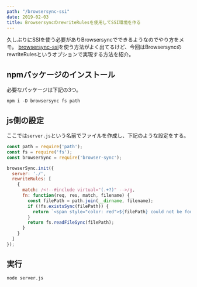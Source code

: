 ```yaml
---
path: "/browsersync-ssi"
date: 2019-02-03
title: BrowsersyncのrewriteRulesを使用してSSI環境を作る
---
```


久しぶりにSSIを使う必要がありBrowsersyncでできるようなのでやり方をメモ。
[browsersync-ssi](https://www.npmjs.com/package/browsersync-ssi)を使う方法がよく出てるけど、今回はBrowsersyncのrewriteRulesというオプションで実現する方法を紹介。

## npmパッケージのインストール
必要なパッケージは下記の3つ。

```shell
npm i -D browsersync fs path
```

## js側の設定
ここでは`server.js`という名前でファイルを作成し、下記のような設定をする。

```javascript
const path = require('path');
const fs = require('fs');
const browserSync = require('browser-sync');

browserSync.init({
  server: './',
  rewriteRules: [
    {
      match: /<!--#include virtual="(.+?)" -->/g,
      fn: function(req, res, match, filename) {
        const filePath = path.join(__dirname, filename);
        if (!fs.existsSync(filePath)) {
          return `<span style="color: red">${filePath} could not be found</span>`;
        }
        return fs.readFileSync(filePath);
      }
    }
  ]
});
```

## 実行
```shell
node server.js
```